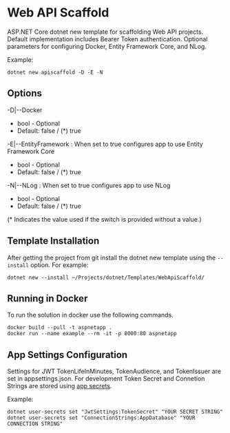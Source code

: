 # Web API Scaffold
ASP.NET Core dotnet new template for scaffolding Web API projects. Default implementation includes Bearer Token authentication. Optional parameters for configuring Docker, Entity Framework Core, and NLog. 

Example:
```console
dotnet new apiscaffold -D -E -N
```

## Options
-D|--Docker                                    
* bool - Optional          
* Default: false / (*) true


-E|--EntityFramework : When set to true configures app to use Entity Framework Core  
* bool - Optional          
* Default: false / (*) true


-N|--NLog : When set to true configures app to use NLog
* bool - Optional          
* Default: false / (*) true
                  
(* Indicates the value used if the switch is provided without a value.)


## Template Installation
After getting the project from git install the dotnet new template using the `--install` option. For example:

```console
dotnet new --install ~/Projects/dotnet/Templates/WebApiScaffold/
```

## Running in Docker
To run the solution in docker use the following commands. 

```console
docker build --pull -t aspnetapp .
docker run --name example --rm -it -p 8000:80 aspnetapp
```

## App Settings Configuration 

Settings for JWT TokenLifeInMinutes, TokenAudience, and TokenIssuer are set in appsettings.json. For development Token Secret and Connetion Strings are stored using [app secrets](https://docs.microsoft.com/en-us/aspnet/core/security/app-secrets?view=aspnetcore-2.2). 

Example:
```console
dotnet user-secrets set "JwtSettings:TokenSecret" "YOUR SECRET STRING"
dotnet user-secrets set "ConnectionStrings:AppDatabase" "YOUR CONNECTION STRING"
```
